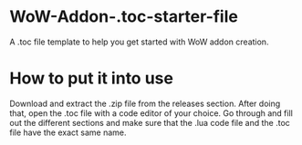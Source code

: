 # WoW-Addon-.toc-starter-file

A .toc file template to help you get started with WoW addon creation.


# How to put it into use

Download and extract the .zip file from the releases section. After doing that, open the .toc file with a code editor of your choice. Go through and fill out the different sections and make sure that the .lua code file and the .toc file have the exact same name.
